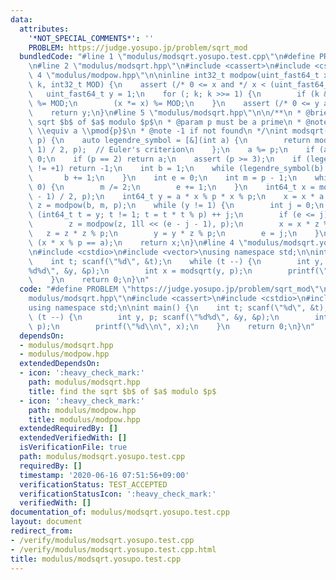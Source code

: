 ```yaml
---
data:
  attributes:
    '*NOT_SPECIAL_COMMENTS*': ''
    PROBLEM: https://judge.yosupo.jp/problem/sqrt_mod
  bundledCode: "#line 1 \"modulus/modsqrt.yosupo.test.cpp\"\n#define PROBLEM \"https://judge.yosupo.jp/problem/sqrt_mod\"\
    \n#line 2 \"modulus/modsqrt.hpp\"\n#include <cassert>\n#include <cstdint>\n#line\
    \ 4 \"modulus/modpow.hpp\"\n\ninline int32_t modpow(uint_fast64_t x, uint64_t\
    \ k, int32_t MOD) {\n    assert (/* 0 <= x and */ x < (uint_fast64_t)MOD);\n \
    \   uint_fast64_t y = 1;\n    for (; k; k >>= 1) {\n        if (k & 1) (y *= x)\
    \ %= MOD;\n        (x *= x) %= MOD;\n    }\n    assert (/* 0 <= y and */ y < (uint_fast64_t)MOD);\n\
    \    return y;\n}\n#line 5 \"modulus/modsqrt.hpp\"\n\n/**\n * @brief find the\
    \ sqrt $b$ of $a$ modulo $p$\n * @param p must be a prime\n * @note i.e. $b^2\
    \ \\equiv a \\pmod{p}$\n * @note -1 if not found\n */\nint modsqrt(int a, int\
    \ p) {\n    auto legendre_symbol = [&](int a) {\n        return modpow(a, (p -\
    \ 1) / 2, p);  // Euler's criterion\n    };\n    a %= p;\n    if (a == 0) return\
    \ 0;\n    if (p == 2) return a;\n    assert (p >= 3);\n    if (legendre_symbol(a)\
    \ != +1) return -1;\n    int b = 1;\n    while (legendre_symbol(b) == 1) {\n \
    \       b += 1;\n    }\n    int e = 0;\n    int m = p - 1;\n    while (m % 2 ==\
    \ 0) {\n        m /= 2;\n        e += 1;\n    }\n    int64_t x = modpow(a, (m\
    \ - 1) / 2, p);\n    int64_t y = a * x % p * x % p;\n    x = x * a % p;\n    int64_t\
    \ z = modpow(b, m, p);\n    while (y != 1) {\n        int j = 0;\n        for\
    \ (int64_t t = y; t != 1; t = t * t % p) ++ j;\n        if (e <= j) return -1;\n\
    \        z = modpow(z, 1ll << (e - j - 1), p);\n        x = x * z % p;\n     \
    \   z = z * z % p;\n        y = y * z % p;\n        e = j;\n    }\n    assert\
    \ (x * x % p == a);\n    return x;\n}\n#line 4 \"modulus/modsqrt.yosupo.test.cpp\"\
    \n#include <cstdio>\n#include <vector>\nusing namespace std;\n\nint main() {\n\
    \    int t; scanf(\"%d\", &t);\n    while (t --) {\n        int y, p; scanf(\"\
    %d%d\", &y, &p);\n        int x = modsqrt(y, p);\n        printf(\"%d\\n\", x);\n\
    \    }\n    return 0;\n}\n"
  code: "#define PROBLEM \"https://judge.yosupo.jp/problem/sqrt_mod\"\n#include \"\
    modulus/modsqrt.hpp\"\n#include <cassert>\n#include <cstdio>\n#include <vector>\n\
    using namespace std;\n\nint main() {\n    int t; scanf(\"%d\", &t);\n    while\
    \ (t --) {\n        int y, p; scanf(\"%d%d\", &y, &p);\n        int x = modsqrt(y,\
    \ p);\n        printf(\"%d\\n\", x);\n    }\n    return 0;\n}\n"
  dependsOn:
  - modulus/modsqrt.hpp
  - modulus/modpow.hpp
  extendedDependsOn:
  - icon: ':heavy_check_mark:'
    path: modulus/modsqrt.hpp
    title: find the sqrt $b$ of $a$ modulo $p$
  - icon: ':heavy_check_mark:'
    path: modulus/modpow.hpp
    title: modulus/modpow.hpp
  extendedRequiredBy: []
  extendedVerifiedWith: []
  isVerificationFile: true
  path: modulus/modsqrt.yosupo.test.cpp
  requiredBy: []
  timestamp: '2020-06-16 07:51:56+09:00'
  verificationStatus: TEST_ACCEPTED
  verificationStatusIcon: ':heavy_check_mark:'
  verifiedWith: []
documentation_of: modulus/modsqrt.yosupo.test.cpp
layout: document
redirect_from:
- /verify/modulus/modsqrt.yosupo.test.cpp
- /verify/modulus/modsqrt.yosupo.test.cpp.html
title: modulus/modsqrt.yosupo.test.cpp
---
```

